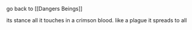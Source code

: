 go back to [[Dangers Beings]]

its stance all it touches in a crimson blood. like a plague it spreads to all 

